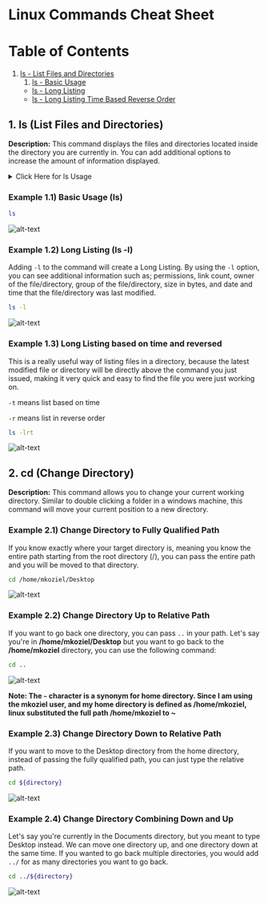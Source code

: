 # Linux Commands Cheat Sheet

# Table of Contents

1. [ls - List Files and Directories](#1-ls-list-files-and-directories)
	1. [ls - Basic Usage](#example-11-basic-usage-ls)
	- [ls - Long Listing](#example-12-long-listing-ls--l)
	- [ls - Long Listing Time Based Reverse Order](#example-13-long-listing-based-on-time-and-reversed)

## 1. ls (List Files and Directories)

**Description:** This command displays the files and directories located inside the directory you are currently in. You can add additional options to increase the amount of information displayed.

<details>
	<summary>Click Here for ls Usage</summary>
		<pre>
Usage:&nbsp;ls&nbsp;[OPTION]...&nbsp;[FILE]...
List&nbsp;information&nbsp;about&nbsp;the&nbsp;FILEs&nbsp;(the&nbsp;current&nbsp;directory&nbsp;by&nbsp;default).
Sort&nbsp;entries&nbsp;alphabetically&nbsp;if&nbsp;none&nbsp;of&nbsp;-cftuvSUX&nbsp;nor&nbsp;--sort&nbsp;is&nbsp;specified.

Mandatory&nbsp;arguments&nbsp;to&nbsp;long&nbsp;options&nbsp;are&nbsp;mandatory&nbsp;for&nbsp;short&nbsp;options&nbsp;too.
&nbsp;&nbsp;-a,&nbsp;--all&nbsp;&nbsp;&nbsp;&nbsp;&nbsp;&nbsp;&nbsp;&nbsp;&nbsp;&nbsp;&nbsp;&nbsp;&nbsp;&nbsp;&nbsp;&nbsp;&nbsp;&nbsp;do&nbsp;not&nbsp;ignore&nbsp;entries&nbsp;starting&nbsp;with&nbsp;.
&nbsp;&nbsp;-A,&nbsp;--almost-all&nbsp;&nbsp;&nbsp;&nbsp;&nbsp;&nbsp;&nbsp;&nbsp;&nbsp;&nbsp;&nbsp;do&nbsp;not&nbsp;list&nbsp;implied&nbsp;.&nbsp;and&nbsp;..
&nbsp;&nbsp;&nbsp;&nbsp;&nbsp;&nbsp;--author&nbsp;&nbsp;&nbsp;&nbsp;&nbsp;&nbsp;&nbsp;&nbsp;&nbsp;&nbsp;&nbsp;&nbsp;&nbsp;&nbsp;&nbsp;with&nbsp;-l,&nbsp;print&nbsp;the&nbsp;author&nbsp;of&nbsp;each&nbsp;file
&nbsp;&nbsp;-b,&nbsp;--escape&nbsp;&nbsp;&nbsp;&nbsp;&nbsp;&nbsp;&nbsp;&nbsp;&nbsp;&nbsp;&nbsp;&nbsp;&nbsp;&nbsp;&nbsp;print&nbsp;C-style&nbsp;escapes&nbsp;for&nbsp;nongraphic&nbsp;characters
&nbsp;&nbsp;&nbsp;&nbsp;&nbsp;&nbsp;--block-size=SIZE&nbsp;&nbsp;&nbsp;&nbsp;&nbsp;&nbsp;scale&nbsp;sizes&nbsp;by&nbsp;SIZE&nbsp;before&nbsp;printing&nbsp;them;&nbsp;e.g.,
&nbsp;&nbsp;&nbsp;&nbsp;&nbsp;&nbsp;&nbsp;&nbsp;&nbsp;&nbsp;&nbsp;&nbsp;&nbsp;&nbsp;&nbsp;&nbsp;&nbsp;&nbsp;&nbsp;&nbsp;&nbsp;&nbsp;&nbsp;&nbsp;&nbsp;&nbsp;&nbsp;&nbsp;&nbsp;&nbsp;&nbsp;'--block-size=M'&nbsp;prints&nbsp;sizes&nbsp;in&nbsp;units&nbsp;of
&nbsp;&nbsp;&nbsp;&nbsp;&nbsp;&nbsp;&nbsp;&nbsp;&nbsp;&nbsp;&nbsp;&nbsp;&nbsp;&nbsp;&nbsp;&nbsp;&nbsp;&nbsp;&nbsp;&nbsp;&nbsp;&nbsp;&nbsp;&nbsp;&nbsp;&nbsp;&nbsp;&nbsp;&nbsp;&nbsp;&nbsp;1,048,576&nbsp;bytes;&nbsp;see&nbsp;SIZE&nbsp;format&nbsp;below
&nbsp;&nbsp;-B,&nbsp;--ignore-backups&nbsp;&nbsp;&nbsp;&nbsp;&nbsp;&nbsp;&nbsp;do&nbsp;not&nbsp;list&nbsp;implied&nbsp;entries&nbsp;ending&nbsp;with&nbsp;~
&nbsp;&nbsp;-c&nbsp;&nbsp;&nbsp;&nbsp;&nbsp;&nbsp;&nbsp;&nbsp;&nbsp;&nbsp;&nbsp;&nbsp;&nbsp;&nbsp;&nbsp;&nbsp;&nbsp;&nbsp;&nbsp;&nbsp;&nbsp;&nbsp;&nbsp;&nbsp;&nbsp;with&nbsp;-lt:&nbsp;sort&nbsp;by,&nbsp;and&nbsp;show,&nbsp;ctime&nbsp;(time&nbsp;of&nbsp;last
&nbsp;&nbsp;&nbsp;&nbsp;&nbsp;&nbsp;&nbsp;&nbsp;&nbsp;&nbsp;&nbsp;&nbsp;&nbsp;&nbsp;&nbsp;&nbsp;&nbsp;&nbsp;&nbsp;&nbsp;&nbsp;&nbsp;&nbsp;&nbsp;&nbsp;&nbsp;&nbsp;&nbsp;&nbsp;&nbsp;&nbsp;modification&nbsp;of&nbsp;file&nbsp;status&nbsp;information);
&nbsp;&nbsp;&nbsp;&nbsp;&nbsp;&nbsp;&nbsp;&nbsp;&nbsp;&nbsp;&nbsp;&nbsp;&nbsp;&nbsp;&nbsp;&nbsp;&nbsp;&nbsp;&nbsp;&nbsp;&nbsp;&nbsp;&nbsp;&nbsp;&nbsp;&nbsp;&nbsp;&nbsp;&nbsp;&nbsp;&nbsp;with&nbsp;-l:&nbsp;show&nbsp;ctime&nbsp;and&nbsp;sort&nbsp;by&nbsp;name;
&nbsp;&nbsp;&nbsp;&nbsp;&nbsp;&nbsp;&nbsp;&nbsp;&nbsp;&nbsp;&nbsp;&nbsp;&nbsp;&nbsp;&nbsp;&nbsp;&nbsp;&nbsp;&nbsp;&nbsp;&nbsp;&nbsp;&nbsp;&nbsp;&nbsp;&nbsp;&nbsp;&nbsp;&nbsp;&nbsp;&nbsp;otherwise:&nbsp;sort&nbsp;by&nbsp;ctime,&nbsp;newest&nbsp;first
&nbsp;&nbsp;-C&nbsp;&nbsp;&nbsp;&nbsp;&nbsp;&nbsp;&nbsp;&nbsp;&nbsp;&nbsp;&nbsp;&nbsp;&nbsp;&nbsp;&nbsp;&nbsp;&nbsp;&nbsp;&nbsp;&nbsp;&nbsp;&nbsp;&nbsp;&nbsp;&nbsp;list&nbsp;entries&nbsp;by&nbsp;columns
&nbsp;&nbsp;&nbsp;&nbsp;&nbsp;&nbsp;--color[=WHEN]&nbsp;&nbsp;&nbsp;&nbsp;&nbsp;&nbsp;&nbsp;&nbsp;&nbsp;colorize&nbsp;the&nbsp;output;&nbsp;WHEN&nbsp;can&nbsp;be&nbsp;'never',&nbsp;'auto',
&nbsp;&nbsp;&nbsp;&nbsp;&nbsp;&nbsp;&nbsp;&nbsp;&nbsp;&nbsp;&nbsp;&nbsp;&nbsp;&nbsp;&nbsp;&nbsp;&nbsp;&nbsp;&nbsp;&nbsp;&nbsp;&nbsp;&nbsp;&nbsp;&nbsp;&nbsp;&nbsp;&nbsp;&nbsp;&nbsp;&nbsp;or&nbsp;'always'&nbsp;(the&nbsp;default);&nbsp;more&nbsp;info&nbsp;below
&nbsp;&nbsp;-d,&nbsp;--directory&nbsp;&nbsp;&nbsp;&nbsp;&nbsp;&nbsp;&nbsp;&nbsp;&nbsp;&nbsp;&nbsp;&nbsp;list&nbsp;directories&nbsp;themselves,&nbsp;not&nbsp;their&nbsp;contents
&nbsp;&nbsp;-D,&nbsp;--dired&nbsp;&nbsp;&nbsp;&nbsp;&nbsp;&nbsp;&nbsp;&nbsp;&nbsp;&nbsp;&nbsp;&nbsp;&nbsp;&nbsp;&nbsp;&nbsp;generate&nbsp;output&nbsp;designed&nbsp;for&nbsp;Emacs'&nbsp;dired&nbsp;mode
&nbsp;&nbsp;-f&nbsp;&nbsp;&nbsp;&nbsp;&nbsp;&nbsp;&nbsp;&nbsp;&nbsp;&nbsp;&nbsp;&nbsp;&nbsp;&nbsp;&nbsp;&nbsp;&nbsp;&nbsp;&nbsp;&nbsp;&nbsp;&nbsp;&nbsp;&nbsp;&nbsp;do&nbsp;not&nbsp;sort,&nbsp;enable&nbsp;-aU,&nbsp;disable&nbsp;-ls&nbsp;--color
&nbsp;&nbsp;-F,&nbsp;--classify&nbsp;&nbsp;&nbsp;&nbsp;&nbsp;&nbsp;&nbsp;&nbsp;&nbsp;&nbsp;&nbsp;&nbsp;&nbsp;append&nbsp;indicator&nbsp;(one&nbsp;of&nbsp;*/=>@|)&nbsp;to&nbsp;entries
&nbsp;&nbsp;&nbsp;&nbsp;&nbsp;&nbsp;--file-type&nbsp;&nbsp;&nbsp;&nbsp;&nbsp;&nbsp;&nbsp;&nbsp;&nbsp;&nbsp;&nbsp;&nbsp;likewise,&nbsp;except&nbsp;do&nbsp;not&nbsp;append&nbsp;'*'
&nbsp;&nbsp;&nbsp;&nbsp;&nbsp;&nbsp;--format=WORD&nbsp;&nbsp;&nbsp;&nbsp;&nbsp;&nbsp;&nbsp;&nbsp;&nbsp;&nbsp;across&nbsp;-x,&nbsp;commas&nbsp;-m,&nbsp;horizontal&nbsp;-x,&nbsp;long&nbsp;-l,
&nbsp;&nbsp;&nbsp;&nbsp;&nbsp;&nbsp;&nbsp;&nbsp;&nbsp;&nbsp;&nbsp;&nbsp;&nbsp;&nbsp;&nbsp;&nbsp;&nbsp;&nbsp;&nbsp;&nbsp;&nbsp;&nbsp;&nbsp;&nbsp;&nbsp;&nbsp;&nbsp;&nbsp;&nbsp;&nbsp;&nbsp;single-column&nbsp;-1,&nbsp;verbose&nbsp;-l,&nbsp;vertical&nbsp;-C
&nbsp;&nbsp;&nbsp;&nbsp;&nbsp;&nbsp;--full-time&nbsp;&nbsp;&nbsp;&nbsp;&nbsp;&nbsp;&nbsp;&nbsp;&nbsp;&nbsp;&nbsp;&nbsp;like&nbsp;-l&nbsp;--time-style=full-iso
&nbsp;&nbsp;-g&nbsp;&nbsp;&nbsp;&nbsp;&nbsp;&nbsp;&nbsp;&nbsp;&nbsp;&nbsp;&nbsp;&nbsp;&nbsp;&nbsp;&nbsp;&nbsp;&nbsp;&nbsp;&nbsp;&nbsp;&nbsp;&nbsp;&nbsp;&nbsp;&nbsp;like&nbsp;-l,&nbsp;but&nbsp;do&nbsp;not&nbsp;list&nbsp;owner
&nbsp;&nbsp;&nbsp;&nbsp;&nbsp;&nbsp;--group-directories-first
&nbsp;&nbsp;&nbsp;&nbsp;&nbsp;&nbsp;&nbsp;&nbsp;&nbsp;&nbsp;&nbsp;&nbsp;&nbsp;&nbsp;&nbsp;&nbsp;&nbsp;&nbsp;&nbsp;&nbsp;&nbsp;&nbsp;&nbsp;&nbsp;&nbsp;&nbsp;&nbsp;&nbsp;&nbsp;group&nbsp;directories&nbsp;before&nbsp;files;
&nbsp;&nbsp;&nbsp;&nbsp;&nbsp;&nbsp;&nbsp;&nbsp;&nbsp;&nbsp;&nbsp;&nbsp;&nbsp;&nbsp;&nbsp;&nbsp;&nbsp;&nbsp;&nbsp;&nbsp;&nbsp;&nbsp;&nbsp;&nbsp;&nbsp;&nbsp;&nbsp;&nbsp;&nbsp;&nbsp;&nbsp;can&nbsp;be&nbsp;augmented&nbsp;with&nbsp;a&nbsp;--sort&nbsp;option,&nbsp;but&nbsp;any
&nbsp;&nbsp;&nbsp;&nbsp;&nbsp;&nbsp;&nbsp;&nbsp;&nbsp;&nbsp;&nbsp;&nbsp;&nbsp;&nbsp;&nbsp;&nbsp;&nbsp;&nbsp;&nbsp;&nbsp;&nbsp;&nbsp;&nbsp;&nbsp;&nbsp;&nbsp;&nbsp;&nbsp;&nbsp;&nbsp;&nbsp;use&nbsp;of&nbsp;--sort=none&nbsp;(-U)&nbsp;disables&nbsp;grouping
&nbsp;&nbsp;-G,&nbsp;--no-group&nbsp;&nbsp;&nbsp;&nbsp;&nbsp;&nbsp;&nbsp;&nbsp;&nbsp;&nbsp;&nbsp;&nbsp;&nbsp;in&nbsp;a&nbsp;long&nbsp;listing,&nbsp;don't&nbsp;print&nbsp;group&nbsp;names
&nbsp;&nbsp;-h,&nbsp;--human-readable&nbsp;&nbsp;&nbsp;&nbsp;&nbsp;&nbsp;&nbsp;with&nbsp;-l,&nbsp;print&nbsp;sizes&nbsp;in&nbsp;human&nbsp;readable&nbsp;format
&nbsp;&nbsp;&nbsp;&nbsp;&nbsp;&nbsp;&nbsp;&nbsp;&nbsp;&nbsp;&nbsp;&nbsp;&nbsp;&nbsp;&nbsp;&nbsp;&nbsp;&nbsp;&nbsp;&nbsp;&nbsp;&nbsp;&nbsp;&nbsp;&nbsp;&nbsp;&nbsp;&nbsp;&nbsp;&nbsp;&nbsp;(e.g.,&nbsp;1K&nbsp;234M&nbsp;2G)
&nbsp;&nbsp;&nbsp;&nbsp;&nbsp;&nbsp;--si&nbsp;&nbsp;&nbsp;&nbsp;&nbsp;&nbsp;&nbsp;&nbsp;&nbsp;&nbsp;&nbsp;&nbsp;&nbsp;&nbsp;&nbsp;&nbsp;&nbsp;&nbsp;&nbsp;likewise,&nbsp;but&nbsp;use&nbsp;powers&nbsp;of&nbsp;1000&nbsp;not&nbsp;1024
&nbsp;&nbsp;-H,&nbsp;--dereference-command-line
&nbsp;&nbsp;&nbsp;&nbsp;&nbsp;&nbsp;&nbsp;&nbsp;&nbsp;&nbsp;&nbsp;&nbsp;&nbsp;&nbsp;&nbsp;&nbsp;&nbsp;&nbsp;&nbsp;&nbsp;&nbsp;&nbsp;&nbsp;&nbsp;&nbsp;&nbsp;&nbsp;&nbsp;&nbsp;follow&nbsp;symbolic&nbsp;links&nbsp;listed&nbsp;on&nbsp;the&nbsp;command&nbsp;line
&nbsp;&nbsp;&nbsp;&nbsp;&nbsp;&nbsp;--dereference-command-line-symlink-to-dir
&nbsp;&nbsp;&nbsp;&nbsp;&nbsp;&nbsp;&nbsp;&nbsp;&nbsp;&nbsp;&nbsp;&nbsp;&nbsp;&nbsp;&nbsp;&nbsp;&nbsp;&nbsp;&nbsp;&nbsp;&nbsp;&nbsp;&nbsp;&nbsp;&nbsp;&nbsp;&nbsp;&nbsp;&nbsp;follow&nbsp;each&nbsp;command&nbsp;line&nbsp;symbolic&nbsp;link
&nbsp;&nbsp;&nbsp;&nbsp;&nbsp;&nbsp;&nbsp;&nbsp;&nbsp;&nbsp;&nbsp;&nbsp;&nbsp;&nbsp;&nbsp;&nbsp;&nbsp;&nbsp;&nbsp;&nbsp;&nbsp;&nbsp;&nbsp;&nbsp;&nbsp;&nbsp;&nbsp;&nbsp;&nbsp;&nbsp;&nbsp;that&nbsp;points&nbsp;to&nbsp;a&nbsp;directory
&nbsp;&nbsp;&nbsp;&nbsp;&nbsp;&nbsp;--hide=PATTERN&nbsp;&nbsp;&nbsp;&nbsp;&nbsp;&nbsp;&nbsp;&nbsp;&nbsp;do&nbsp;not&nbsp;list&nbsp;implied&nbsp;entries&nbsp;matching&nbsp;shell&nbsp;PATTERN
&nbsp;&nbsp;&nbsp;&nbsp;&nbsp;&nbsp;&nbsp;&nbsp;&nbsp;&nbsp;&nbsp;&nbsp;&nbsp;&nbsp;&nbsp;&nbsp;&nbsp;&nbsp;&nbsp;&nbsp;&nbsp;&nbsp;&nbsp;&nbsp;&nbsp;&nbsp;&nbsp;&nbsp;&nbsp;&nbsp;&nbsp;(overridden&nbsp;by&nbsp;-a&nbsp;or&nbsp;-A)
&nbsp;&nbsp;&nbsp;&nbsp;&nbsp;&nbsp;--indicator-style=WORD&nbsp;&nbsp;append&nbsp;indicator&nbsp;with&nbsp;style&nbsp;WORD&nbsp;to&nbsp;entry&nbsp;names:
&nbsp;&nbsp;&nbsp;&nbsp;&nbsp;&nbsp;&nbsp;&nbsp;&nbsp;&nbsp;&nbsp;&nbsp;&nbsp;&nbsp;&nbsp;&nbsp;&nbsp;&nbsp;&nbsp;&nbsp;&nbsp;&nbsp;&nbsp;&nbsp;&nbsp;&nbsp;&nbsp;&nbsp;&nbsp;&nbsp;&nbsp;none&nbsp;(default),&nbsp;slash&nbsp;(-p),
&nbsp;&nbsp;&nbsp;&nbsp;&nbsp;&nbsp;&nbsp;&nbsp;&nbsp;&nbsp;&nbsp;&nbsp;&nbsp;&nbsp;&nbsp;&nbsp;&nbsp;&nbsp;&nbsp;&nbsp;&nbsp;&nbsp;&nbsp;&nbsp;&nbsp;&nbsp;&nbsp;&nbsp;&nbsp;&nbsp;&nbsp;file-type&nbsp;(--file-type),&nbsp;classify&nbsp;(-F)
&nbsp;&nbsp;-i,&nbsp;--inode&nbsp;&nbsp;&nbsp;&nbsp;&nbsp;&nbsp;&nbsp;&nbsp;&nbsp;&nbsp;&nbsp;&nbsp;&nbsp;&nbsp;&nbsp;&nbsp;print&nbsp;the&nbsp;index&nbsp;number&nbsp;of&nbsp;each&nbsp;file
&nbsp;&nbsp;-I,&nbsp;--ignore=PATTERN&nbsp;&nbsp;&nbsp;&nbsp;&nbsp;&nbsp;&nbsp;do&nbsp;not&nbsp;list&nbsp;implied&nbsp;entries&nbsp;matching&nbsp;shell&nbsp;PATTERN
&nbsp;&nbsp;-k,&nbsp;--kibibytes&nbsp;&nbsp;&nbsp;&nbsp;&nbsp;&nbsp;&nbsp;&nbsp;&nbsp;&nbsp;&nbsp;&nbsp;default&nbsp;to&nbsp;1024-byte&nbsp;blocks&nbsp;for&nbsp;disk&nbsp;usage
&nbsp;&nbsp;-l&nbsp;&nbsp;&nbsp;&nbsp;&nbsp;&nbsp;&nbsp;&nbsp;&nbsp;&nbsp;&nbsp;&nbsp;&nbsp;&nbsp;&nbsp;&nbsp;&nbsp;&nbsp;&nbsp;&nbsp;&nbsp;&nbsp;&nbsp;&nbsp;&nbsp;use&nbsp;a&nbsp;long&nbsp;listing&nbsp;format
&nbsp;&nbsp;-L,&nbsp;--dereference&nbsp;&nbsp;&nbsp;&nbsp;&nbsp;&nbsp;&nbsp;&nbsp;&nbsp;&nbsp;when&nbsp;showing&nbsp;file&nbsp;information&nbsp;for&nbsp;a&nbsp;symbolic
&nbsp;&nbsp;&nbsp;&nbsp;&nbsp;&nbsp;&nbsp;&nbsp;&nbsp;&nbsp;&nbsp;&nbsp;&nbsp;&nbsp;&nbsp;&nbsp;&nbsp;&nbsp;&nbsp;&nbsp;&nbsp;&nbsp;&nbsp;&nbsp;&nbsp;&nbsp;&nbsp;&nbsp;&nbsp;&nbsp;&nbsp;link,&nbsp;show&nbsp;information&nbsp;for&nbsp;the&nbsp;file&nbsp;the&nbsp;link
&nbsp;&nbsp;&nbsp;&nbsp;&nbsp;&nbsp;&nbsp;&nbsp;&nbsp;&nbsp;&nbsp;&nbsp;&nbsp;&nbsp;&nbsp;&nbsp;&nbsp;&nbsp;&nbsp;&nbsp;&nbsp;&nbsp;&nbsp;&nbsp;&nbsp;&nbsp;&nbsp;&nbsp;&nbsp;&nbsp;&nbsp;references&nbsp;rather&nbsp;than&nbsp;for&nbsp;the&nbsp;link&nbsp;itself
&nbsp;&nbsp;-m&nbsp;&nbsp;&nbsp;&nbsp;&nbsp;&nbsp;&nbsp;&nbsp;&nbsp;&nbsp;&nbsp;&nbsp;&nbsp;&nbsp;&nbsp;&nbsp;&nbsp;&nbsp;&nbsp;&nbsp;&nbsp;&nbsp;&nbsp;&nbsp;&nbsp;fill&nbsp;width&nbsp;with&nbsp;a&nbsp;comma&nbsp;separated&nbsp;list&nbsp;of&nbsp;entries
&nbsp;&nbsp;-n,&nbsp;--numeric-uid-gid&nbsp;&nbsp;&nbsp;&nbsp;&nbsp;&nbsp;like&nbsp;-l,&nbsp;but&nbsp;list&nbsp;numeric&nbsp;user&nbsp;and&nbsp;group&nbsp;IDs
&nbsp;&nbsp;-N,&nbsp;--literal&nbsp;&nbsp;&nbsp;&nbsp;&nbsp;&nbsp;&nbsp;&nbsp;&nbsp;&nbsp;&nbsp;&nbsp;&nbsp;&nbsp;print&nbsp;raw&nbsp;entry&nbsp;names&nbsp;(don't&nbsp;treat&nbsp;e.g.&nbsp;control
&nbsp;&nbsp;&nbsp;&nbsp;&nbsp;&nbsp;&nbsp;&nbsp;&nbsp;&nbsp;&nbsp;&nbsp;&nbsp;&nbsp;&nbsp;&nbsp;&nbsp;&nbsp;&nbsp;&nbsp;&nbsp;&nbsp;&nbsp;&nbsp;&nbsp;&nbsp;&nbsp;&nbsp;&nbsp;&nbsp;&nbsp;characters&nbsp;specially)
&nbsp;&nbsp;-o&nbsp;&nbsp;&nbsp;&nbsp;&nbsp;&nbsp;&nbsp;&nbsp;&nbsp;&nbsp;&nbsp;&nbsp;&nbsp;&nbsp;&nbsp;&nbsp;&nbsp;&nbsp;&nbsp;&nbsp;&nbsp;&nbsp;&nbsp;&nbsp;&nbsp;like&nbsp;-l,&nbsp;but&nbsp;do&nbsp;not&nbsp;list&nbsp;group&nbsp;information
&nbsp;&nbsp;-p,&nbsp;--indicator-style=slash
&nbsp;&nbsp;&nbsp;&nbsp;&nbsp;&nbsp;&nbsp;&nbsp;&nbsp;&nbsp;&nbsp;&nbsp;&nbsp;&nbsp;&nbsp;&nbsp;&nbsp;&nbsp;&nbsp;&nbsp;&nbsp;&nbsp;&nbsp;&nbsp;&nbsp;&nbsp;&nbsp;&nbsp;&nbsp;append&nbsp;/&nbsp;indicator&nbsp;to&nbsp;directories
&nbsp;&nbsp;-q,&nbsp;--hide-control-chars&nbsp;&nbsp;&nbsp;print&nbsp;?&nbsp;instead&nbsp;of&nbsp;nongraphic&nbsp;characters
&nbsp;&nbsp;&nbsp;&nbsp;&nbsp;&nbsp;--show-control-chars&nbsp;&nbsp;&nbsp;show&nbsp;nongraphic&nbsp;characters&nbsp;as-is&nbsp;(the&nbsp;default,
&nbsp;&nbsp;&nbsp;&nbsp;&nbsp;&nbsp;&nbsp;&nbsp;&nbsp;&nbsp;&nbsp;&nbsp;&nbsp;&nbsp;&nbsp;&nbsp;&nbsp;&nbsp;&nbsp;&nbsp;&nbsp;&nbsp;&nbsp;&nbsp;&nbsp;&nbsp;&nbsp;&nbsp;&nbsp;&nbsp;&nbsp;unless&nbsp;program&nbsp;is&nbsp;'ls'&nbsp;and&nbsp;output&nbsp;is&nbsp;a&nbsp;terminal)
&nbsp;&nbsp;-Q,&nbsp;--quote-name&nbsp;&nbsp;&nbsp;&nbsp;&nbsp;&nbsp;&nbsp;&nbsp;&nbsp;&nbsp;&nbsp;enclose&nbsp;entry&nbsp;names&nbsp;in&nbsp;double&nbsp;quotes
&nbsp;&nbsp;&nbsp;&nbsp;&nbsp;&nbsp;--quoting-style=WORD&nbsp;&nbsp;&nbsp;use&nbsp;quoting&nbsp;style&nbsp;WORD&nbsp;for&nbsp;entry&nbsp;names:
&nbsp;&nbsp;&nbsp;&nbsp;&nbsp;&nbsp;&nbsp;&nbsp;&nbsp;&nbsp;&nbsp;&nbsp;&nbsp;&nbsp;&nbsp;&nbsp;&nbsp;&nbsp;&nbsp;&nbsp;&nbsp;&nbsp;&nbsp;&nbsp;&nbsp;&nbsp;&nbsp;&nbsp;&nbsp;&nbsp;&nbsp;literal,&nbsp;locale,&nbsp;shell,&nbsp;shell-always,&nbsp;c,&nbsp;escape
&nbsp;&nbsp;-r,&nbsp;--reverse&nbsp;&nbsp;&nbsp;&nbsp;&nbsp;&nbsp;&nbsp;&nbsp;&nbsp;&nbsp;&nbsp;&nbsp;&nbsp;&nbsp;reverse&nbsp;order&nbsp;while&nbsp;sorting
&nbsp;&nbsp;-R,&nbsp;--recursive&nbsp;&nbsp;&nbsp;&nbsp;&nbsp;&nbsp;&nbsp;&nbsp;&nbsp;&nbsp;&nbsp;&nbsp;list&nbsp;subdirectories&nbsp;recursively
&nbsp;&nbsp;-s,&nbsp;--size&nbsp;&nbsp;&nbsp;&nbsp;&nbsp;&nbsp;&nbsp;&nbsp;&nbsp;&nbsp;&nbsp;&nbsp;&nbsp;&nbsp;&nbsp;&nbsp;&nbsp;print&nbsp;the&nbsp;allocated&nbsp;size&nbsp;of&nbsp;each&nbsp;file,&nbsp;in&nbsp;blocks
&nbsp;&nbsp;-S&nbsp;&nbsp;&nbsp;&nbsp;&nbsp;&nbsp;&nbsp;&nbsp;&nbsp;&nbsp;&nbsp;&nbsp;&nbsp;&nbsp;&nbsp;&nbsp;&nbsp;&nbsp;&nbsp;&nbsp;&nbsp;&nbsp;&nbsp;&nbsp;&nbsp;sort&nbsp;by&nbsp;file&nbsp;size
&nbsp;&nbsp;&nbsp;&nbsp;&nbsp;&nbsp;--sort=WORD&nbsp;&nbsp;&nbsp;&nbsp;&nbsp;&nbsp;&nbsp;&nbsp;&nbsp;&nbsp;&nbsp;&nbsp;sort&nbsp;by&nbsp;WORD&nbsp;instead&nbsp;of&nbsp;name:&nbsp;none&nbsp;(-U),&nbsp;size&nbsp;(-S),
&nbsp;&nbsp;&nbsp;&nbsp;&nbsp;&nbsp;&nbsp;&nbsp;&nbsp;&nbsp;&nbsp;&nbsp;&nbsp;&nbsp;&nbsp;&nbsp;&nbsp;&nbsp;&nbsp;&nbsp;&nbsp;&nbsp;&nbsp;&nbsp;&nbsp;&nbsp;&nbsp;&nbsp;&nbsp;&nbsp;&nbsp;time&nbsp;(-t),&nbsp;version&nbsp;(-v),&nbsp;extension&nbsp;(-X)
&nbsp;&nbsp;&nbsp;&nbsp;&nbsp;&nbsp;--time=WORD&nbsp;&nbsp;&nbsp;&nbsp;&nbsp;&nbsp;&nbsp;&nbsp;&nbsp;&nbsp;&nbsp;&nbsp;with&nbsp;-l,&nbsp;show&nbsp;time&nbsp;as&nbsp;WORD&nbsp;instead&nbsp;of&nbsp;default
&nbsp;&nbsp;&nbsp;&nbsp;&nbsp;&nbsp;&nbsp;&nbsp;&nbsp;&nbsp;&nbsp;&nbsp;&nbsp;&nbsp;&nbsp;&nbsp;&nbsp;&nbsp;&nbsp;&nbsp;&nbsp;&nbsp;&nbsp;&nbsp;&nbsp;&nbsp;&nbsp;&nbsp;&nbsp;&nbsp;&nbsp;modification&nbsp;time:&nbsp;atime&nbsp;or&nbsp;access&nbsp;or&nbsp;use&nbsp;(-u)
&nbsp;&nbsp;&nbsp;&nbsp;&nbsp;&nbsp;&nbsp;&nbsp;&nbsp;&nbsp;&nbsp;&nbsp;&nbsp;&nbsp;&nbsp;&nbsp;&nbsp;&nbsp;&nbsp;&nbsp;&nbsp;&nbsp;&nbsp;&nbsp;&nbsp;&nbsp;&nbsp;&nbsp;&nbsp;&nbsp;&nbsp;ctime&nbsp;or&nbsp;status&nbsp;(-c);&nbsp;also&nbsp;use&nbsp;specified&nbsp;time
&nbsp;&nbsp;&nbsp;&nbsp;&nbsp;&nbsp;&nbsp;&nbsp;&nbsp;&nbsp;&nbsp;&nbsp;&nbsp;&nbsp;&nbsp;&nbsp;&nbsp;&nbsp;&nbsp;&nbsp;&nbsp;&nbsp;&nbsp;&nbsp;&nbsp;&nbsp;&nbsp;&nbsp;&nbsp;&nbsp;&nbsp;as&nbsp;sort&nbsp;key&nbsp;if&nbsp;--sort=time
&nbsp;&nbsp;&nbsp;&nbsp;&nbsp;&nbsp;--time-style=STYLE&nbsp;&nbsp;&nbsp;&nbsp;&nbsp;with&nbsp;-l,&nbsp;show&nbsp;times&nbsp;using&nbsp;style&nbsp;STYLE:
&nbsp;&nbsp;&nbsp;&nbsp;&nbsp;&nbsp;&nbsp;&nbsp;&nbsp;&nbsp;&nbsp;&nbsp;&nbsp;&nbsp;&nbsp;&nbsp;&nbsp;&nbsp;&nbsp;&nbsp;&nbsp;&nbsp;&nbsp;&nbsp;&nbsp;&nbsp;&nbsp;&nbsp;&nbsp;&nbsp;&nbsp;full-iso,&nbsp;long-iso,&nbsp;iso,&nbsp;locale,&nbsp;or&nbsp;+FORMAT;
&nbsp;&nbsp;&nbsp;&nbsp;&nbsp;&nbsp;&nbsp;&nbsp;&nbsp;&nbsp;&nbsp;&nbsp;&nbsp;&nbsp;&nbsp;&nbsp;&nbsp;&nbsp;&nbsp;&nbsp;&nbsp;&nbsp;&nbsp;&nbsp;&nbsp;&nbsp;&nbsp;&nbsp;&nbsp;&nbsp;&nbsp;FORMAT&nbsp;is&nbsp;interpreted&nbsp;like&nbsp;in&nbsp;'date';&nbsp;if&nbsp;FORMAT
&nbsp;&nbsp;&nbsp;&nbsp;&nbsp;&nbsp;&nbsp;&nbsp;&nbsp;&nbsp;&nbsp;&nbsp;&nbsp;&nbsp;&nbsp;&nbsp;&nbsp;&nbsp;&nbsp;&nbsp;&nbsp;&nbsp;&nbsp;&nbsp;&nbsp;&nbsp;&nbsp;&nbsp;&nbsp;&nbsp;&nbsp;is&nbsp;FORMAT1<newline>FORMAT2,&nbsp;then&nbsp;FORMAT1&nbsp;applies
&nbsp;&nbsp;&nbsp;&nbsp;&nbsp;&nbsp;&nbsp;&nbsp;&nbsp;&nbsp;&nbsp;&nbsp;&nbsp;&nbsp;&nbsp;&nbsp;&nbsp;&nbsp;&nbsp;&nbsp;&nbsp;&nbsp;&nbsp;&nbsp;&nbsp;&nbsp;&nbsp;&nbsp;&nbsp;&nbsp;&nbsp;to&nbsp;non-recent&nbsp;files&nbsp;and&nbsp;FORMAT2&nbsp;to&nbsp;recent&nbsp;files;
&nbsp;&nbsp;&nbsp;&nbsp;&nbsp;&nbsp;&nbsp;&nbsp;&nbsp;&nbsp;&nbsp;&nbsp;&nbsp;&nbsp;&nbsp;&nbsp;&nbsp;&nbsp;&nbsp;&nbsp;&nbsp;&nbsp;&nbsp;&nbsp;&nbsp;&nbsp;&nbsp;&nbsp;&nbsp;&nbsp;&nbsp;if&nbsp;STYLE&nbsp;is&nbsp;prefixed&nbsp;with&nbsp;'posix-',&nbsp;STYLE
&nbsp;&nbsp;&nbsp;&nbsp;&nbsp;&nbsp;&nbsp;&nbsp;&nbsp;&nbsp;&nbsp;&nbsp;&nbsp;&nbsp;&nbsp;&nbsp;&nbsp;&nbsp;&nbsp;&nbsp;&nbsp;&nbsp;&nbsp;&nbsp;&nbsp;&nbsp;&nbsp;&nbsp;&nbsp;&nbsp;&nbsp;takes&nbsp;effect&nbsp;only&nbsp;outside&nbsp;the&nbsp;POSIX&nbsp;locale
&nbsp;&nbsp;-t&nbsp;&nbsp;&nbsp;&nbsp;&nbsp;&nbsp;&nbsp;&nbsp;&nbsp;&nbsp;&nbsp;&nbsp;&nbsp;&nbsp;&nbsp;&nbsp;&nbsp;&nbsp;&nbsp;&nbsp;&nbsp;&nbsp;&nbsp;&nbsp;&nbsp;sort&nbsp;by&nbsp;modification&nbsp;time,&nbsp;newest&nbsp;first
&nbsp;&nbsp;-T,&nbsp;--tabsize=COLS&nbsp;&nbsp;&nbsp;&nbsp;&nbsp;&nbsp;&nbsp;&nbsp;&nbsp;assume&nbsp;tab&nbsp;stops&nbsp;at&nbsp;each&nbsp;COLS&nbsp;instead&nbsp;of&nbsp;8
&nbsp;&nbsp;-u&nbsp;&nbsp;&nbsp;&nbsp;&nbsp;&nbsp;&nbsp;&nbsp;&nbsp;&nbsp;&nbsp;&nbsp;&nbsp;&nbsp;&nbsp;&nbsp;&nbsp;&nbsp;&nbsp;&nbsp;&nbsp;&nbsp;&nbsp;&nbsp;&nbsp;with&nbsp;-lt:&nbsp;sort&nbsp;by,&nbsp;and&nbsp;show,&nbsp;access&nbsp;time;
&nbsp;&nbsp;&nbsp;&nbsp;&nbsp;&nbsp;&nbsp;&nbsp;&nbsp;&nbsp;&nbsp;&nbsp;&nbsp;&nbsp;&nbsp;&nbsp;&nbsp;&nbsp;&nbsp;&nbsp;&nbsp;&nbsp;&nbsp;&nbsp;&nbsp;&nbsp;&nbsp;&nbsp;&nbsp;&nbsp;&nbsp;with&nbsp;-l:&nbsp;show&nbsp;access&nbsp;time&nbsp;and&nbsp;sort&nbsp;by&nbsp;name;
&nbsp;&nbsp;&nbsp;&nbsp;&nbsp;&nbsp;&nbsp;&nbsp;&nbsp;&nbsp;&nbsp;&nbsp;&nbsp;&nbsp;&nbsp;&nbsp;&nbsp;&nbsp;&nbsp;&nbsp;&nbsp;&nbsp;&nbsp;&nbsp;&nbsp;&nbsp;&nbsp;&nbsp;&nbsp;&nbsp;&nbsp;otherwise:&nbsp;sort&nbsp;by&nbsp;access&nbsp;time
&nbsp;&nbsp;-U&nbsp;&nbsp;&nbsp;&nbsp;&nbsp;&nbsp;&nbsp;&nbsp;&nbsp;&nbsp;&nbsp;&nbsp;&nbsp;&nbsp;&nbsp;&nbsp;&nbsp;&nbsp;&nbsp;&nbsp;&nbsp;&nbsp;&nbsp;&nbsp;&nbsp;do&nbsp;not&nbsp;sort;&nbsp;list&nbsp;entries&nbsp;in&nbsp;directory&nbsp;order
&nbsp;&nbsp;-v&nbsp;&nbsp;&nbsp;&nbsp;&nbsp;&nbsp;&nbsp;&nbsp;&nbsp;&nbsp;&nbsp;&nbsp;&nbsp;&nbsp;&nbsp;&nbsp;&nbsp;&nbsp;&nbsp;&nbsp;&nbsp;&nbsp;&nbsp;&nbsp;&nbsp;natural&nbsp;sort&nbsp;of&nbsp;(version)&nbsp;numbers&nbsp;within&nbsp;text
&nbsp;&nbsp;-w,&nbsp;--width=COLS&nbsp;&nbsp;&nbsp;&nbsp;&nbsp;&nbsp;&nbsp;&nbsp;&nbsp;&nbsp;&nbsp;assume&nbsp;screen&nbsp;width&nbsp;instead&nbsp;of&nbsp;current&nbsp;value
&nbsp;&nbsp;-x&nbsp;&nbsp;&nbsp;&nbsp;&nbsp;&nbsp;&nbsp;&nbsp;&nbsp;&nbsp;&nbsp;&nbsp;&nbsp;&nbsp;&nbsp;&nbsp;&nbsp;&nbsp;&nbsp;&nbsp;&nbsp;&nbsp;&nbsp;&nbsp;&nbsp;list&nbsp;entries&nbsp;by&nbsp;lines&nbsp;instead&nbsp;of&nbsp;by&nbsp;columns
&nbsp;&nbsp;-X&nbsp;&nbsp;&nbsp;&nbsp;&nbsp;&nbsp;&nbsp;&nbsp;&nbsp;&nbsp;&nbsp;&nbsp;&nbsp;&nbsp;&nbsp;&nbsp;&nbsp;&nbsp;&nbsp;&nbsp;&nbsp;&nbsp;&nbsp;&nbsp;&nbsp;sort&nbsp;alphabetically&nbsp;by&nbsp;entry&nbsp;extension
&nbsp;&nbsp;-1&nbsp;&nbsp;&nbsp;&nbsp;&nbsp;&nbsp;&nbsp;&nbsp;&nbsp;&nbsp;&nbsp;&nbsp;&nbsp;&nbsp;&nbsp;&nbsp;&nbsp;&nbsp;&nbsp;&nbsp;&nbsp;&nbsp;&nbsp;&nbsp;&nbsp;list&nbsp;one&nbsp;file&nbsp;per&nbsp;line

SELinux&nbsp;options:

&nbsp;&nbsp;--lcontext&nbsp;&nbsp;&nbsp;&nbsp;&nbsp;&nbsp;&nbsp;&nbsp;&nbsp;&nbsp;&nbsp;&nbsp;&nbsp;&nbsp;&nbsp;&nbsp;&nbsp;Display&nbsp;security&nbsp;context.&nbsp;&nbsp;&nbsp;Enable&nbsp;-l.&nbsp;Lines
&nbsp;&nbsp;&nbsp;&nbsp;&nbsp;&nbsp;&nbsp;&nbsp;&nbsp;&nbsp;&nbsp;&nbsp;&nbsp;&nbsp;&nbsp;&nbsp;&nbsp;&nbsp;&nbsp;&nbsp;&nbsp;&nbsp;&nbsp;&nbsp;&nbsp;&nbsp;&nbsp;&nbsp;&nbsp;will&nbsp;probably&nbsp;be&nbsp;too&nbsp;wide&nbsp;for&nbsp;most&nbsp;displays.
&nbsp;&nbsp;-Z,&nbsp;--context&nbsp;&nbsp;&nbsp;&nbsp;&nbsp;&nbsp;&nbsp;&nbsp;&nbsp;&nbsp;&nbsp;&nbsp;&nbsp;&nbsp;Display&nbsp;security&nbsp;context&nbsp;so&nbsp;it&nbsp;fits&nbsp;on&nbsp;most
&nbsp;&nbsp;&nbsp;&nbsp;&nbsp;&nbsp;&nbsp;&nbsp;&nbsp;&nbsp;&nbsp;&nbsp;&nbsp;&nbsp;&nbsp;&nbsp;&nbsp;&nbsp;&nbsp;&nbsp;&nbsp;&nbsp;&nbsp;&nbsp;&nbsp;&nbsp;&nbsp;&nbsp;&nbsp;displays.&nbsp;&nbsp;Displays&nbsp;only&nbsp;mode,&nbsp;user,&nbsp;group,
&nbsp;&nbsp;&nbsp;&nbsp;&nbsp;&nbsp;&nbsp;&nbsp;&nbsp;&nbsp;&nbsp;&nbsp;&nbsp;&nbsp;&nbsp;&nbsp;&nbsp;&nbsp;&nbsp;&nbsp;&nbsp;&nbsp;&nbsp;&nbsp;&nbsp;&nbsp;&nbsp;&nbsp;&nbsp;security&nbsp;context&nbsp;and&nbsp;file&nbsp;name.
&nbsp;&nbsp;--scontext&nbsp;&nbsp;&nbsp;&nbsp;&nbsp;&nbsp;&nbsp;&nbsp;&nbsp;&nbsp;&nbsp;&nbsp;&nbsp;&nbsp;&nbsp;&nbsp;&nbsp;Display&nbsp;only&nbsp;security&nbsp;context&nbsp;and&nbsp;file&nbsp;name.
&nbsp;&nbsp;&nbsp;&nbsp;&nbsp;&nbsp;--help&nbsp;&nbsp;&nbsp;&nbsp;&nbsp;display&nbsp;this&nbsp;help&nbsp;and&nbsp;exit
&nbsp;&nbsp;&nbsp;&nbsp;&nbsp;&nbsp;--version&nbsp;&nbsp;output&nbsp;version&nbsp;information&nbsp;and&nbsp;exit

SIZE&nbsp;is&nbsp;an&nbsp;integer&nbsp;and&nbsp;optional&nbsp;unit&nbsp;(example:&nbsp;10M&nbsp;is&nbsp;10*1024*1024).&nbsp;&nbsp;Units
are&nbsp;K,&nbsp;M,&nbsp;G,&nbsp;T,&nbsp;P,&nbsp;E,&nbsp;Z,&nbsp;Y&nbsp;(powers&nbsp;of&nbsp;1024)&nbsp;or&nbsp;KB,&nbsp;MB,&nbsp;...&nbsp;(powers&nbsp;of&nbsp;1000).

Using&nbsp;color&nbsp;to&nbsp;distinguish&nbsp;file&nbsp;types&nbsp;is&nbsp;disabled&nbsp;both&nbsp;by&nbsp;default&nbsp;and
with&nbsp;--color=never.&nbsp;&nbsp;With&nbsp;--color=auto,&nbsp;ls&nbsp;emits&nbsp;color&nbsp;codes&nbsp;only&nbsp;when
standard&nbsp;output&nbsp;is&nbsp;connected&nbsp;to&nbsp;a&nbsp;terminal.&nbsp;&nbsp;The&nbsp;LS_COLORS&nbsp;environment
variable&nbsp;can&nbsp;change&nbsp;the&nbsp;settings.&nbsp;&nbsp;Use&nbsp;the&nbsp;dircolors&nbsp;command&nbsp;to&nbsp;set&nbsp;it.

Exit&nbsp;status:
&nbsp;0&nbsp;&nbsp;if&nbsp;OK,
&nbsp;1&nbsp;&nbsp;if&nbsp;minor&nbsp;problems&nbsp;(e.g.,&nbsp;cannot&nbsp;access&nbsp;subdirectory),
&nbsp;2&nbsp;&nbsp;if&nbsp;serious&nbsp;trouble&nbsp;(e.g.,&nbsp;cannot&nbsp;access&nbsp;command-line&nbsp;argument).

GNU&nbsp;coreutils&nbsp;online&nbsp;help:&nbsp;<http://www.gnu.org/software/coreutils/>
For&nbsp;complete&nbsp;documentation,&nbsp;run:&nbsp;info&nbsp;coreutils&nbsp;'ls&nbsp;invocation'
		</pre>
</details>

### Example 1.1) Basic Usage (ls)
```bash
ls
```

![alt-text](./reference_images/linux_cheat_sheet_images/basic_ls.PNG "Basic Usage")

### Example 1.2) Long Listing (ls -l)

Adding ```-l``` to the command will create a Long Listing. By using the ```-l``` option, you can see additional information such as; permissions, link count, owner of the file/directory, group of the file/directory, size in bytes, and date and time that the file/directory was last modified.

```bash
ls -l
```

![alt-text](./reference_images/linux_cheat_sheet_images/ls_l.PNG "Long Listing")

### Example 1.3) Long Listing based on time and reversed

This is a really useful way of listing files in a directory, because the latest modified file or directory will be directly above the command you just issued, making it very quick and easy to find the file you were just working on.

```-t``` means list based on time

```-r``` means list in reverse order

```bash
ls -lrt
```

![alt-text](./reference_images/linux_cheat_sheet_images/ls_lrt.PNG "Long Listing - Time Based, Reverse Ordered")

## 2. cd (Change Directory)

**Description:** This command allows you to change your current working directory. Similar to double clicking a folder in a windows machine, this command will move your current position to a new directory. 

### Example 2.1) Change Directory to Fully Qualified Path

If you know exactly where your target directory is, meaning you know the entire path starting from the root directory (/), you can pass the entire path and you will be moved to that directory.

```bash
cd /home/mkoziel/Desktop
```

![alt-text](./reference_images/linux_cheat_sheet_images/cd_full_path.PNG "Change Directory to Fully Qualified Path")

### Example 2.2) Change Directory Up to Relative Path

If you want to go back one directory, you can pass ```..``` in your path. Let's say you're in **/home/mkoziel/Desktop** but you want to go back to the **/home/mkoziel** directory, you can use the following command:

```bash
cd ..
```

![alt-text](./reference_images/linux_cheat_sheet_images/cd_back_one.PNG "Change Directory One Level Up")

**Note: The ```~``` character is a synonym for home directory. Since I am using the mkoziel user, and my home directory is defined as /home/mkoziel, linux substituted the full path /home/mkoziel to ~**

### Example 2.3) Change Directory Down to Relative Path

If you want to move to the Desktop directory from the home directory, instead of passing the fully qualified path, you can just type the relative path.

```bash
cd ${directory}
```

![alt-text](./reference_images/linux_cheat_sheet_images/cd_down_one.PNG "Change Directory One Level Down")

### Example 2.4) Change Directory Combining Down and Up

Let's say you're currently in the Documents directory, but you meant to type Desktop instead. We can move one directory up, and one directory down at the same time. If you wanted to go back multiple directories, you would add ```../``` for as many directories you want to go back.

```bash
cd ../${directory}
```

![alt-text](./reference_images/linux_cheat_sheet_images/cd_up_down.PNG "Change Directory down and up")

